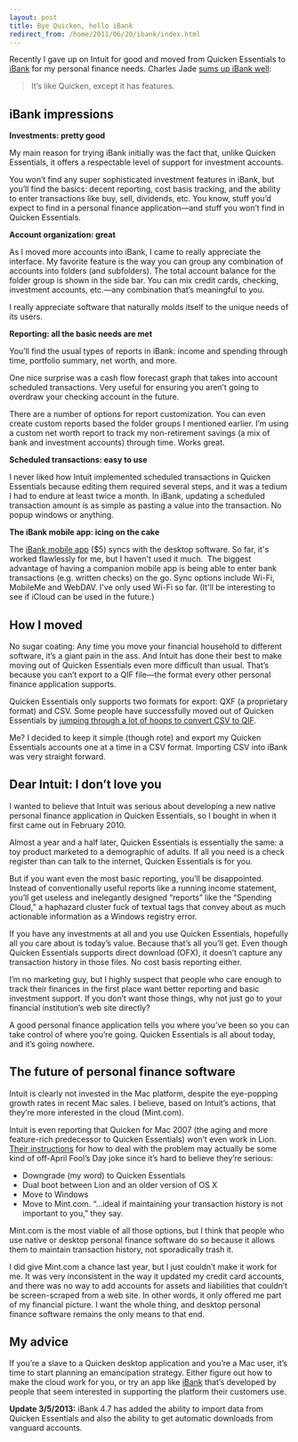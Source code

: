```yaml
---
layout: post
title: Bye Quicken, hello iBank
redirect_from: /home/2011/06/20/ibank/index.html
---
```

<p>Recently I gave up on Intuit for good and moved from Quicken Essentials to <a href="http://www.iggsoftware.com/ibank/">iBank</a> for my personal finance needs. Charles Jade <a href="http://gigaom.com/apple/review-ibank-4-makes-quicken-essential-no-more/">sums up&nbsp;iBank well</a>:</p><blockquote>It’s like Quicken, except it has features.<p></p></blockquote><h2 id="ibankimpressions">iBank impressions</h2><p><strong>Investments: pretty good</strong></p><p>My main reason for trying iBank initially was the fact that, unlike Quicken Essentials, it offers a respectable level of support for investment accounts.</p><p>You won’t find any super sophisticated investment features in iBank, but you’ll find the basics: decent reporting, cost basis tracking, and the ability to enter transactions like buy, sell, dividends, etc. You know, stuff you’d expect to find in a personal finance application—and stuff you won’t find in Quicken Essentials.</p><p><strong>Account organization: great</strong></p><p>As I moved more accounts into iBank, I came to really appreciate the interface.  My favorite feature is the way you can group any combination of accounts into folders (and subfolders). The total account balance for the folder group is shown in the side bar. You can mix credit cards, checking, investment accounts, etc.—any combination that’s meaningful to you.</p><p>I really appreciate software that naturally molds itself to the unique needs of its users.</p><p><strong>Reporting: all the basic needs are met</strong></p><p>You’ll find the usual types of reports in iBank: income and spending through time, portfolio summary, net worth, and more.</p><p>One nice surprise was a cash flow forecast graph that takes into account scheduled transactions. Very useful for ensuring you aren’t going to overdraw your checking account in the future.</p><p>There are a number of options for report customization.  You can even create custom reports based the folder groups I mentioned earlier.  I’m using a custom net worth report to track my non-retirement savings (a mix of bank and investment accounts) through time. Works great.</p><p><strong>Scheduled transactions: easy to use</strong></p><p>I never liked how Intuit implemented scheduled transactions in Quicken Essentials because editing them required several steps, and it was a tedium I had to endure at least twice a month.  In iBank, updating a scheduled transaction amount is as simple as pasting a value into the transaction. No popup windows or anything.</p><p><strong>The&nbsp;iBank mobile app: icing on the cake</strong></p><p>The&nbsp;<a href="http://itunes.apple.com/us/app/ibank/id318802616?mt=8">iBank mobile app</a> ($5) syncs with the&nbsp;desktop software. So far, it's worked flawlessly for me, but I haven't used it much. &nbsp;The biggest advantage of having a companion mobile app is being able to enter bank transactions (e.g. written checks) on the go. Sync options include&nbsp;Wi-Fi, MobileMe and WebDAV. I've only used Wi-Fi so far. (It'll be interesting to see if iCloud can be used in the future.)</p><h2 id="howimoved">How I moved</h2><p>No sugar coating: Any time you move your financial household to different software, it’s a giant pain in the ass. And Intuit has done their best to make moving out of Quicken Essentials even more difficult than usual. That’s because you can’t export to a QIF file—the format every other personal finance application supports.</p><p>Quicken Essentials only supports two formats for export: QXF (a proprietary format) and CSV.  Some people have successfully moved out of Quicken Essentials by <a href="http://robpickering.com/2011/02/bye-bye-quicken-essentials-2010-for-mac-hello-ibank-4-348">jumping through a lot of hoops to convert CSV to QIF</a>.</p><p>Me? I decided to keep it simple (though rote) and export my Quicken Essentials accounts one at a time in a CSV format. Importing CSV into iBank was very straight forward.</p><h2 id="dearintuit:idontloveyou">Dear Intuit: I don’t love you</h2><p>I wanted to believe that Intuit was serious about developing a new native personal finance application in Quicken Essentials, so I bought in when it first came out in February 2010.</p><p>Almost a year and a half later, Quicken Essentials is essentially the same: a toy product marketed to a demographic of adults.  If all you need is a check register than can talk to the internet, Quicken Essentials is for you.</p><p>But if you want even the most basic reporting, you’ll be disappointed. Instead of conventionally useful reports like a running income statement, you’ll get useless and inelegantly designed “reports” like the “Spending Cloud,” a haphazard cluster fuck of textual tags that convey about as much actionable information as a Windows registry error.</p><p>If you have any investments at all and you use Quicken Essentials, hopefully all you care about is today’s value.  Because that’s all you’ll get.  Even though Quicken Essentials supports direct download (OFX), it doesn’t capture any transaction history in those files.  No cost basis reporting either.</p><p>I’m no marketing guy, but I highly suspect that people who care enough to track their finances in the first place want better reporting and basic investment support. If you don’t want those things, why not just go to your financial institution’s web site directly?</p><p>A good personal finance application tells you where you’ve been so you can take control of where you’re going.  Quicken Essentials is all about today, and it’s going nowhere.</p><h2 id="thefutureofpersonalfinancesoftware">The future of personal finance software</h2><p>Intuit is clearly not invested in the Mac platform, despite the eye-popping growth rates in recent Mac sales.  I believe, based on Intuit’s actions, that they’re more interested in the cloud (Mint.com).</p><p>Intuit is even reporting that Quicken for Mac 2007 (the aging and more feature-rich predecessor to Quicken Essentials) won’t even work in Lion.  <a href="http://quicken.intuit.com/support/articles/getting-started/upgrading-and-conversion/8207.html">Their instructions</a> for how to deal with the problem may actually be some kind of off-April Fool’s Day joke since it’s hard to believe they’re serious:</p><ul>
<li>Downgrade (my word) to Quicken Essentials</li>
<li>Dual boot between Lion and an older version of OS X</li>
<li>Move to Windows</li>
<li>Move to Mint.com. “…ideal if maintaining your transaction history is not important to you,” they say.</li>
</ul><p>Mint.com is the most viable of all those options, but I think that people who use native or desktop personal finance software do so because it allows them to maintain transaction history, not sporadically trash it.</p><p>I did give Mint.com a chance last year, but I just couldn’t make it work for me.  It was very inconsistent in the way it updated my credit card accounts, and there was no way to add accounts for assets and liabilities that couldn’t be screen-scraped from a web site. In other words, it only offered me part of my financial picture. I want the whole thing, and desktop personal finance software remains the only means to that end.</p><h2 id="myadvicefornow">My advice</h2><p>If you’re a slave to  a Quicken desktop application and you’re a Mac user, it’s time to start planning an emancipation strategy.  Either figure out how to make the cloud work for you, or try an app like <a href="http://www.iggsoftware.com/ibank/">iBank</a> that’s developed by people that seem interested in supporting the platform their customers use.</p><p><strong>Update 3/5/2013:</strong> iBank&nbsp;4.7 has added the ability to import data from Quicken Essentials and also the ability to get automatic downloads from vanguard accounts.</p>
